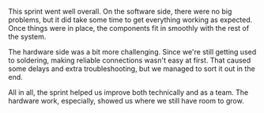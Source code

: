 This sprint went well overall. On the software side, there were no big problems, but it did take some time to get everything working as expected. Once things were in place, the components fit in smoothly with the rest of the system.

The hardware side was a bit more challenging. Since we're still getting used to soldering, making reliable connections wasn't easy at first. That caused some delays and extra troubleshooting, but we managed to sort it out in the end.

All in all, the sprint helped us improve both technically and as a team. The hardware work, especially, showed us where we still have room to grow.